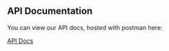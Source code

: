 ## API Documentation

You can view our API docs, hosted with postman here:

[API Docs](https://documenter.getpostman.com/view/505524/dataloop_public_api/2FyccR)

